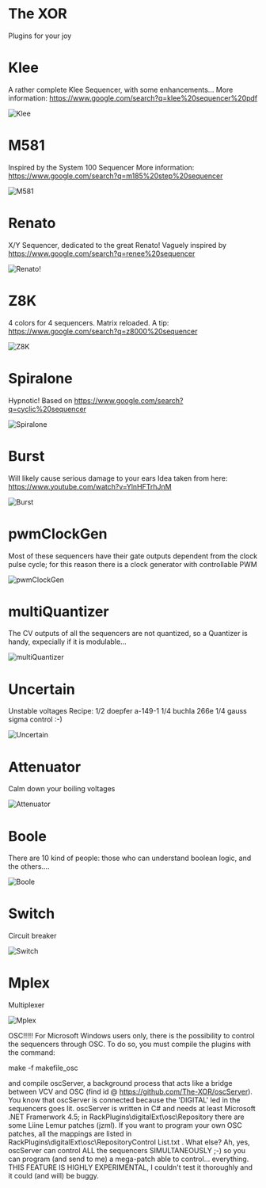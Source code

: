 # The XOR
Plugins for your joy

# Klee
A rather complete Klee Sequencer, with some enhancements...
More information: https://www.google.com/search?q=klee%20sequencer%20pdf

![Klee](/res/png/klee.png?raw=true "The Klee")

# M581
Inspired by the System 100 Sequencer
More information: https://www.google.com/search?q=m185%20step%20sequencer

![M581](/res/png/m581.png?raw=true "M581")

# Renato
X/Y Sequencer, dedicated to the great Renato!
Vaguely inspired by https://www.google.com/search?q=renee%20sequencer

![Renato!](/res/png/renato.png?raw=true "Renato")

# Z8K
4 colors for 4 sequencers. Matrix reloaded.
A tip: https://www.google.com/search?q=z8000%20sequencer

![Z8K](/res/png/z8k.png?raw=true "Z8K")

# Spiralone
Hypnotic!
Based on https://www.google.com/search?q=cyclic%20sequencer

![Spiralone](/res/png/spiralone.png?raw=true "Spiralone")

# Burst
Will likely cause serious damage to your ears
Idea taken from here: https://www.youtube.com/watch?v=YlnHFTrhJnM

![Burst](/res/png/burst.png?raw=true "Burst")

# pwmClockGen
Most of these sequencers have their gate outputs dependent
from the clock pulse cycle; for this reason there is a clock generator
with controllable PWM

![pwmClockGen](/res/png/pwmclockgen.png?raw=true "pwmClockGen")

# multiQuantizer
The CV outputs of all the sequencers are not quantized, so a Quantizer is handy, expecially
if it is modulable...

![multiQuantizer](/res/png/quantizer.png?raw=true "multiQuantizer")

# Uncertain
Unstable voltages
Recipe:
1/2 doepfer a-149-1
1/4 buchla 266e
1/4 gauss sigma control :-)

![Uncertain](/res/png/uncertain.png?raw=true "Uncertain")

# Attenuator
Calm down your boiling voltages

![Attenuator](/res/png/attenuator.png?raw=true "Attenuator")

# Boole
There are 10 kind of people: those who can understand boolean logic, and the others....

![Boole](/res/png/boole.png?raw=true "Boole")

# Switch
Circuit breaker

![Switch](/res/png/switch.png?raw=true "Switch")

# Mplex
Multiplexer

![Mplex](/res/png/mplex.png?raw=true "Mplex")

OSC!!!!!
For Microsoft Windows users only, there is the possibility to control the sequencers through OSC. 
To do so, you must compile the plugins with the command:

make -f makefile_osc

and compile oscServer, a background process that acts like a bridge between VCV and OSC (find id
@ https://github.com/The-XOR/oscServer).
You know that oscServer is connected because the 'DIGITAL' led in the sequencers goes lit.
oscServer is written in C# and needs at least Microsoft .NET Framerwork 4.5; in RackPlugins\digitalExt\osc\Repository
there are some Liine Lemur patches (jzml). If you want to program your own OSC patches, 
all the mappings are listed in RackPlugins\digitalExt\osc\RepositoryControl List.txt .
What else? Ah, yes, oscServer can control ALL the sequencers SIMULTANEOUSLY ;-) so you can program
(and send to me) a mega-patch able to control... everything. 
THIS FEATURE IS HIGHLY EXPERIMENTAL, I couldn't test it thoroughly and it could (and will) be buggy.
